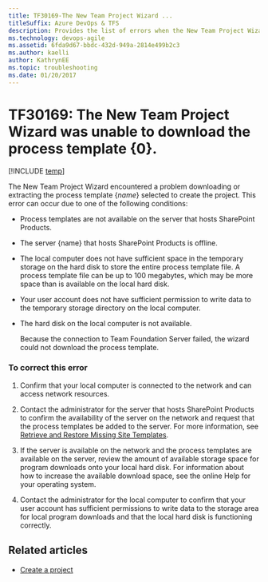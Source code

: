 ```yaml
---
title: TF30169-The New Team Project Wizard ... 
titleSuffix: Azure DevOps & TFS
description: Provides the list of errors when the New Team Project Wizard unable to download the process template.
ms.technology: devops-agile
ms.assetid: 6fda9d67-bbdc-432d-949a-2814e499b2c3
ms.author: kaelli
author: KathrynEE
ms.topic: troubleshooting
ms.date: 01/20/2017
---
```

# TF30169: The New Team Project Wizard was unable to download the process template {0}.


[!INCLUDE [temp](../../includes/version-vsts-tfs-all-versions.md)]

The New Team Project Wizard encountered a problem downloading or extracting the process template {*name*} selected to create the project. This error can occur due to one of the following conditions:  
  
- Process templates are not available on the server that hosts SharePoint Products.  
  
- The server {name} that hosts SharePoint Products is offline.  
  
- The local computer does not have sufficient space in the temporary storage on the hard disk to store the entire process template file. A process template file can be up to 100 megabytes, which may be more space than is available on the local hard disk.  
  
- Your user account does not have sufficient permission to write data to the temporary storage directory on the local computer.  
  
- The hard disk on the local computer is not available.  
  
  Because the connection to Team Foundation Server failed, the wizard could not download the process template.  
  
### To correct this error  
  
1.  Confirm that your local computer is connected to the network and can access network resources.  
  
2.  Contact the administrator for the server that hosts SharePoint Products to confirm the availability of the server on the network and request that the process templates be added to the server. For more information, see [Retrieve and Restore Missing Site Templates](/previous-versions/visualstudio/visual-studio-2010/bb909677(v=vs.100)).  
  
3.  If the server is available on the network and the process templates are available on the server, review the amount of available storage space for program downloads onto your local hard disk. For information about how to increase the available download space, see the online Help for your operating system.  
  
4.  Contact the administrator for the local computer to confirm that your user account has sufficient permissions to write data to the storage area for local program downloads and that the local hard disk is functioning correctly.  
    
## Related articles 
- [Create a project](../../organizations/projects/create-project.md)